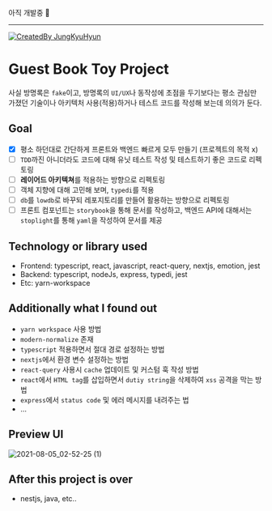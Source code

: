 아직 개발중 🚧

---

[![CreatedBy JungKyuHyun](https://img.shields.io/badge/CreatedBy-JungKyuHyun-181717.svg?logo=github)](https://github.com/JungKyuHyun)

# Guest Book Toy Project

사실 방명록은 `fake`이고, 방명록의 `UI/UX`나 동작성에 초점을 두기보다는 평소 관심만 가졌던 기술이나 아키텍처 사용(적용)하거나 테스트 코드를 작성해 보는데 의의가 둔다.

## Goal

- [x] 평소 하던대로 간단하게 프론트와 백엔드 빠르게 모두 만들기 (프로젝트의 목적 x)
- [ ] `TDD`까진 아니더라도 코드에 대해 유닛 테스트 작성 및 테스트하기 좋은 코드로 리펙토링
- [ ] **레이어드 아키텍쳐**를 적용하는 방향으로 리펙토링
- [ ] 객체 지향에 대해 고민해 보며, `typedi`를 적용
- [ ] `db`를 `lowdb`로 바꾸되 레포지토리를 만들어 활용하는 방향으로 리펙토링
- [ ] 프론트 컴포넌트는 `storybook`을 통해 문서를 작성하고, 백엔드 API에 대해서는 `stoplight`를 통해 `yaml`을 작성하여 문서를 제공

## Technology or library used

- Frontend: typescript, react, javascript, react-query, nextjs, emotion, jest
- Backend: typescript, nodeJs, express, typedi, jest
- Etc: yarn-workspace

## Additionally what I found out

- `yarn workspace` 사용 방법
- `modern-normalize` 존재
- `typescript` 적용하면서 절대 경로 설정하는 방법
- `nextjs`에서 환경 변수 설정하는 방법
- `react-query` 사용시 `cache` 업데이트 및 커스텀 훅 작성 방법
- `react`에서 `HTML tag`를 삽입하면서 `dutiy string`을 삭제하여 `xss` 공격을 막는 방법
- `express`에서 `status code` 및 에러 메시지를 내려주는 법
- ...

## Preview UI

![2021-08-05_02-52-25 (1)](https://user-images.githubusercontent.com/42884032/128230463-1d2a7fda-36c7-4af2-a67f-8c597432b424.gif)

## After this project is over

- nestjs, java, etc..
